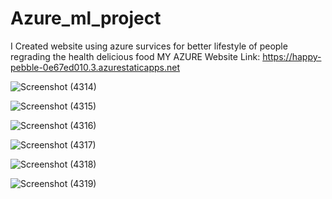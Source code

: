 ﻿# Azure_ml_project
I Created website using azure survices for better lifestyle of people regrading the health delicious food
MY AZURE Website Link: https://happy-pebble-0e67ed010.3.azurestaticapps.net

![Screenshot (4314)](https://github.com/vaishnavitechcoder/Azure_ml_project/assets/133495294/6bcec18d-d560-4a19-9923-1fe405778b58)

![Screenshot (4315)](https://github.com/vaishnavitechcoder/Azure_ml_project/assets/133495294/cf6576d1-ab8e-4651-baa6-ade6a41be871)

![Screenshot (4316)](https://github.com/vaishnavitechcoder/Azure_ml_project/assets/133495294/c08058b8-c259-4b0b-a16b-241cdad3b41e)

![Screenshot (4317)](https://github.com/vaishnavitechcoder/Azure_ml_project/assets/133495294/07c169d5-2b00-4311-b08e-7f76fc67c1ce)

![Screenshot (4318)](https://github.com/vaishnavitechcoder/Azure_ml_project/assets/133495294/140e5d1d-81ee-4488-ac44-4da3d2de894b)

![Screenshot (4319)](https://github.com/vaishnavitechcoder/Azure_ml_project/assets/133495294/908012b7-9af7-4b3d-8440-c767822a5b25)
